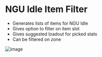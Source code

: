 # NGU Idle Item Filter
- Generates lists of items for NGU Idle
- Gives option to filter on item slot 
- Gives suggested loadout for picked stats
- Can be filtered on zone

![image](https://github.com/Zeekb/ngu-idle-item-filter/assets/24407565/ed36eb9c-d699-43bd-a81a-168c2613b8f7)
